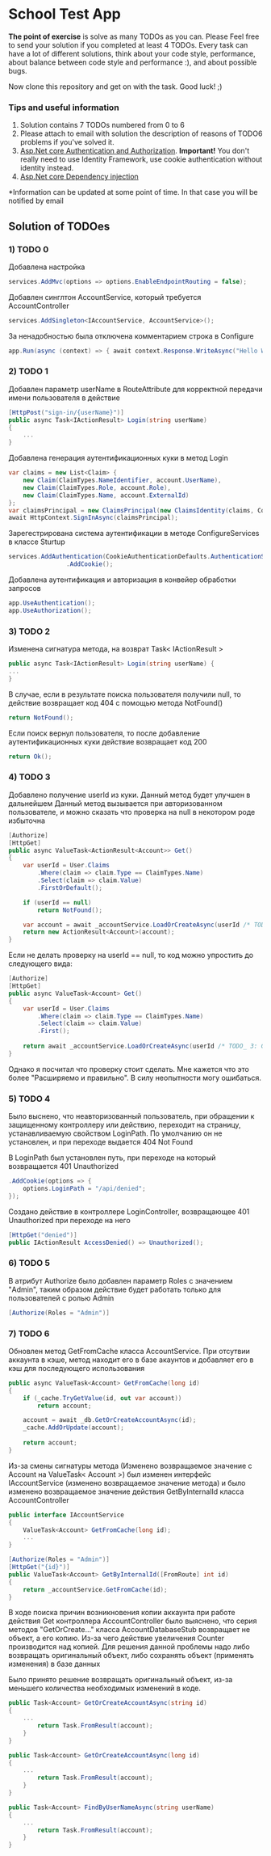 # School Test App

**The point of exercise** is solve as many TODOs as you can. Please Feel free to send your solution if you completed at least 4 TODOs. Every task can have a lot of different solutions, think about your code style, performance, about balance between code style and performance :), and about possible bugs.



Now clone this repository and get on with the task. Good luck! ;)

### Tips and useful information
1. Solution contains 7 TODOs numbered from 0 to 6
2. Please attach to email with solution the description of reasons of TODO6 problems if you've solved it.
3. [Asp.Net core Authentication and Authorization](https://docs.microsoft.com/en-us/aspnet/core/security/?view=aspnetcore-3.1). **Important!** You don't really need to use Identity Framework, use cookie authentication without identity instead.
4. [Asp.Net core Dependency injection](https://metanit.com/sharp/aspnet5/6.1.php)

*Information can be updated at some point of time. In that case you will be notified by email

## Solution of TODOes

### 1) TODO 0
Добавлена настройка
```c#
services.AddMvc(options => options.EnableEndpointRouting = false);
```

Добавлен синглтон AccountService, который требуется AccountController

```c#
services.AddSingleton<IAccountService, AccountService>();
```
За ненадобностью была отключена комментарием строка в Configure
```c#
app.Run(async (context) => { await context.Response.WriteAsync("Hello World!"); });
```

### 2) TODO 1
Добавлен параметр userName в RouteAttribute для корректной передачи имени пользователя в действие
```c#
[HttpPost("sign-in/{userName}")]
public async Task<IActionResult> Login(string userName)
{
    ...
}
```

Добавлена генерация аутентификационных куки в метод Login
```c#
var claims = new List<Claim> {
    new Claim(ClaimTypes.NameIdentifier, account.UserName),
    new Claim(ClaimTypes.Role, account.Role),
    new Claim(ClaimTypes.Name, account.ExternalId)
};
var claimsPrincipal = new ClaimsPrincipal(new ClaimsIdentity(claims, CookieAuthenticationDefaults.AuthenticationScheme));
await HttpContext.SignInAsync(claimsPrincipal);
```

Зарегестрирована система аутентификации в методе ConfigureServices в классе Sturtup
```c#
services.AddAuthentication(CookieAuthenticationDefaults.AuthenticationScheme)
                .AddCookie();
```

Добавлена аутентификация и авторизация в конвейер обработки запросов
```c#
app.UseAuthentication();
app.UseAuthorization();
```

### 3) TODO 2

Изменена сигнатура метода, на возврат Task< IActionResult >
```c#
public async Task<IActionResult> Login(string userName) {
...
}
```

В случае, если в результате поиска пользователя получили null, то действие возвращает код 404 с помощью метода NotFound()
```c#
return NotFound();
```

Если поиск вернул пользователя, то после добавление аутентификационных куки действие возвращает код 200
```c#
return Ok();
```

### 4) TODO 3

Добавлено получение userId из куки.
Данный метод будет улучшен в дальнейшем
Данный метод вызывается при авторизованном пользователе, и можно сказать что проверка на null в некотором роде избыточна

```c#
[Authorize] 
[HttpGet]
public async ValueTask<ActionResult<Account>> Get()
{
    var userId = User.Claims
        .Where(claim => claim.Type == ClaimTypes.Name)
        .Select(claim => claim.Value)
        .FirstOrDefault();

    if (userId == null)
        return NotFound();

    var account = await _accountService.LoadOrCreateAsync(userId /* TODO_ 3: Get user id from cookie */);
    return new ActionResult<Account>(account);
}
```

Если не делать проверку на userId == null, то код можно упростить до следующего вида:
```c#
[Authorize] 
[HttpGet]
public async ValueTask<Account> Get()
{
    var userId = User.Claims
        .Where(claim => claim.Type == ClaimTypes.Name)
        .Select(claim => claim.Value)
        .First();
        
    return await _accountService.LoadOrCreateAsync(userId /* TODO_ 3: Get user id from cookie */);
}
```
Однако я посчитал что проверку стоит сделать. Мне кажется что это более "Расширяемо и правильно". В силу неопытности могу ошибаться.

### 5) TODO 4

Было выснено, что неавторизованный пользователь, при обращении к защищенному контроллеру или действию, переходит на страницу, устанавливаемую свойством LoginPath. По умолчанию он не установлен, и при переходе выдается 404 Not Found

В LoginPath был установлен путь, при переходе на который возвращается 401 Unauthorized
```c#
.AddCookie(options => {
    options.LoginPath = "/api/denied";
});
```
Создано действие в контроллере LoginController, возвращающее 401 Unauthorized при переходе на него

```c#
[HttpGet("denied")]
public IActionResult AccessDenied() => Unauthorized();
```
### 6) TODO 5

В атрибут Authorize было добавлен параметр Roles с значением "Admin", таким образом действие будет работать только для пользователей с ролью Admin

```c#
[Authorize(Roles = "Admin")]
```

### 7) TODO 6

Обновлен метод GetFromCache класса AccountService. При отсутвии аккаунта в кэше, метод находит его в базе акаунтов и добавляет его в кэш для последующего использования

```c#
public async ValueTask<Account> GetFromCache(long id)
{
    if (_cache.TryGetValue(id, out var account))
        return account;

    account = await _db.GetOrCreateAccountAsync(id);
    _cache.AddOrUpdate(account);
    
    return account;
}
```
Из-за смены сигнатуры метода (Изменено возвращаемое значение с Account на ValueTask< Account >)
был изменен интерфейс IAccountService (изменено возвращаемое значение метода) и было изменено возвращаемое значение действия GetByInternalId класса AccountController

```c#
public interface IAccountService
{
    ValueTask<Account> GetFromCache(long id);
    ...
}
```

```c#
[Authorize(Roles = "Admin")]
[HttpGet("{id}")]
public ValueTask<Account> GetByInternalId([FromRoute] int id)
{
    return _accountService.GetFromCache(id);
}
```

В ходе поиска причин возникновения копии аккаунта при работе действия Get контроллера AccountController было выяснено, что серия методов "GetOrCreate..." 
класса AccountDatabaseStub возвращает не объект, а его копию. Из-за чего действие увеличения Counter производится над копией. 
Для решения данной проблемы надо либо возвращать оригинальный объект, либо сохранять объект (применять изменения) в базе данных

Было принято решение возвращать оригинальный объект, из-за меньшего количества необходимых изменений в коде.

```c#
public Task<Account> GetOrCreateAccountAsync(string id)
{
    ...
        return Task.FromResult(account);
    }
}

public Task<Account> GetOrCreateAccountAsync(long id)
{
    ...
        return Task.FromResult(account);
    }
}

public Task<Account> FindByUserNameAsync(string userName)
{
    ...
        return Task.FromResult(account);
    }
}
```
